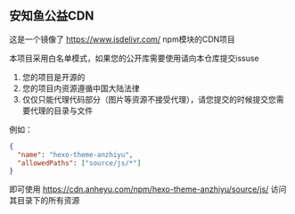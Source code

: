 ## 安知鱼公益CDN

这是一个镜像了 https://www.jsdelivr.com/ npm模块的CDN项目

本项目采用白名单模式，如果您的公开库需要使用请向本仓库提交issuse

1. 您的项目是开源的
2. 您的项目内资源遵循中国大陆法律
3. 仅仅只能代理代码部分（图片等资源不接受代理），请您提交的时候提交您需要代理的目录与文件

例如：
```json
{
  "name": "hexo-theme-anzhiyu",
  "allowedPaths": ["source/js/*"]
}
```

即可使用 https://cdn.anheyu.com/npm/hexo-theme-anzhiyu/source/js/ 访问其目录下的所有资源